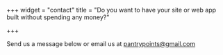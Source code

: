 +++
widget = "contact"
title = "Do you want to have your site or web app built without spending any money?" 

+++


Send us a message below or email us at pantrypoints@gmail.com
